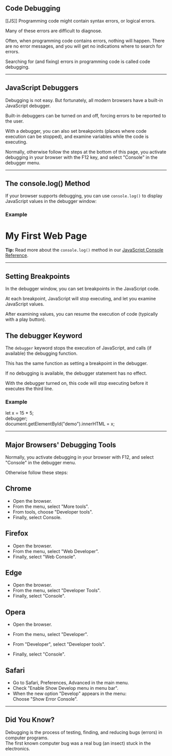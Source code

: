 ## Code Debugging
[[JS]]
Programming code might contain syntax errors, or logical errors.

Many of these errors are difficult to diagnose.

Often, when programming code contains errors, nothing will happen. There are no error messages, and you will get no indications where to search for errors.

Searching for (and fixing) errors in programming code is called code debugging.

---

## JavaScript Debuggers

Debugging is not easy. But fortunately, all modern browsers have a built-in JavaScript debugger.

Built-in debuggers can be turned on and off, forcing errors to be reported to the user.

With a debugger, you can also set breakpoints (places where code execution can be stopped), and examine variables while the code is executing.

Normally, otherwise follow the steps at the bottom of this page, you activate debugging in your browser with the F12 key, and select "Console" in the debugger menu.  

---

## The console.log() Method

If your browser supports debugging, you can use `console.log()` to display JavaScript values in the debugger window:

### Example

<!DOCTYPE html>  
<html>  
<body>  
  
<h1>My First Web Page</h1>  
  
<script>  
a = 5;  
b = 6;  
c = a + b;  
console.log(c);  
</script>  
  
</body>  
</html>

**Tip:** Read more about the `console.log()` method in our [JavaScript Console Reference](https://www.w3schools.com/jsref/met_console_log.asp).

---

## Setting Breakpoints

In the debugger window, you can set breakpoints in the JavaScript code.

At each breakpoint, JavaScript will stop executing, and let you examine JavaScript values.

After examining values, you can resume the execution of code (typically with a play button).

## The debugger Keyword

The `debugger` keyword stops the execution of JavaScript, and calls (if available) the debugging function.

This has the same function as setting a breakpoint in the debugger.

If no debugging is available, the debugger statement has no effect.

With the debugger turned on, this code will stop executing before it executes the third line.

### Example

let x = 15 * 5;  
debugger;  
document.getElementById("demo").innerHTML = x;

---

## Major Browsers' Debugging Tools

Normally, you activate debugging in your browser with F12, and select "Console" in the debugger menu.

Otherwise follow these steps:

## Chrome

-   Open the browser.
-   From the menu, select "More tools".
-   From tools, choose "Developer tools".
-   Finally, select Console.

## Firefox

-   Open the browser.
-   From the menu, select "Web Developer".
-   Finally, select "Web Console".

## Edge

-   Open the browser.
-   From the menu, select "Developer Tools".
-   Finally, select "Console".

## Opera

-   Open the browser.
-   From the menu, select "Developer".
-   From "Developer", select "Developer tools".  
    
-   Finally, select "Console".

## Safari

-   Go to Safari, Preferences, Advanced in the main menu.
-   Check "Enable Show Develop menu in menu bar".
-   When the new option "Develop" appears in the menu:  
    Choose "Show Error Console".

---

## Did You Know?

Debugging is the process of testing, finding, and reducing bugs (errors) in computer programs.  
The first known computer bug was a real bug (an insect) stuck in the electronics.